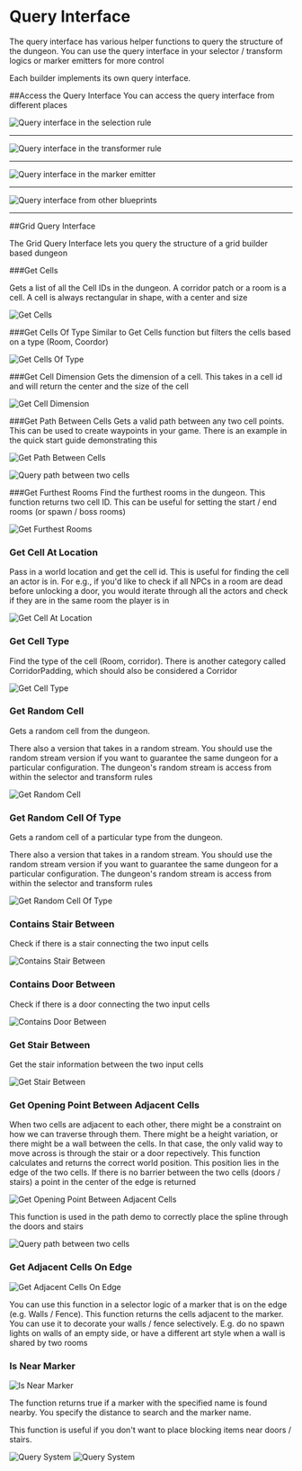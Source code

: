Query Interface
===============

The query interface has various helper functions to query the structure of the dungeon.    You can use the query interface in your selector / transform logics or marker emitters for more control

Each builder implements its own query interface.    


##Access the Query Interface
You can access the query interface from different places


![Query interface in the selection rule](../assets/images/query_interface_access_selector_logic.png)

---

![Query interface in the transformer rule](../assets/images/query_interface_access_transform_logic.png)

---

![Query interface in the marker emitter](../assets/images/query_interface_access_marker_emiter.png)

---

![Query interface from other blueprints](../assets/images/query_interface_access_dungeon_actor.png)

---

##Grid Query Interface

The Grid Query Interface lets you query the structure of a grid builder based dungeon

###Get Cells

Gets a list of all the Cell IDs in the dungeon. A corridor patch or a room is a cell. A cell is always rectangular in shape, with a center and size

![Get Cells](../assets/images/query_grid_GetCells.png)


###Get Cells Of Type
Similar to Get Cells function but filters the cells based on a type (Room, Coordor)

![Get Cells Of Type](../assets/images/query_grid_GetCellsOfType.png)

###Get Cell Dimension
Gets the dimension of a cell.  This takes in a cell id and will return the center and the size of the cell

![Get Cell Dimension](../assets/images/query_grid_GetCellDimension.png)

###Get Path Between Cells
Gets a valid path between any two cell points.  This can be used to create waypoints in your game.  There is an example in the quick start guide demonstrating this

![Get Path Between Cells](../assets/images/query_grid_GetPathBetweenCells.png)

![Query path between two cells](../assets/images/query_grid_path.jpg)


###Get Furthest Rooms
Find the furthest rooms in the dungeon.   This function returns two cell ID.  This can be useful for setting the start / end rooms (or spawn / boss rooms)

![Get Furthest Rooms](../assets/images/query_grid_GetFurthestRooms.png)


### Get Cell At Location
Pass in a world location and get the cell id.  This is useful for finding the cell an actor is in.   For e.g., if you'd like to check if all NPCs in a room are dead before unlocking a door, you would iterate through all the actors and check if they are in the same room the player is in

![Get Cell At Location](../assets/images/query_grid_GetCellAtLocation.png)


### Get Cell Type
Find the type of the cell (Room, corridor).    There is another category called CorridorPadding, which should also be considered a Corridor

![Get Cell Type](../assets/images/query_grid_GetCellType.png)


### Get Random Cell
Gets a random cell from the dungeon.  

There also a version that takes in a random stream. You should use the random stream version if you want to guarantee the same dungeon for a particular configuration. The dungeon's random stream is access from within the selector and transform rules

![Get Random Cell](../assets/images/query_grid_GetRandomCell.png)


### Get Random Cell Of Type
Gets a random cell of a particular type from the dungeon.  

There also a version that takes in a random stream. You should use the random stream version if you want to guarantee the same dungeon for a particular configuration. The dungeon's random stream is access from within the selector and transform rules

![Get Random Cell Of Type](../assets/images/query_grid_GetRandomCellOfType.png)


### Contains Stair Between

Check if there is a stair connecting the two input cells

![Contains Stair Between](../assets/images/query_grid_ContainsStairBetween.png)


### Contains Door Between

Check if there is a door connecting the two input cells

![Contains Door Between](../assets/images/query_grid_ContainsDoorBetween.png)


### Get Stair Between

Get the stair information between the two input cells

![Get Stair Between](../assets/images/query_grid_GetStairBetween.png)


### Get Opening Point Between Adjacent Cells

When two cells are adjacent to each other, there might be a constraint on how we can traverse through them. There might be a height variation, or there might be a wall between the cells.  In that case, the only valid way to move across is through the stair or a door repectively.   This function calculates and returns the correct world position.  This position lies in the edge of the two cells.  If there is no barrier between the two cells (doors / stairs) a point in the center of the edge is returned

![Get Opening Point Between Adjacent Cells](../assets/images/query_grid_GetOpeningPointBetweenAdjacentCells.png)

This function is used in the path demo to correctly place the spline through the doors and stairs

![Query path between two cells](../assets/images/query_grid_path.jpg)


### Get Adjacent Cells On Edge

![Get Adjacent Cells On Edge](../assets/images/query_grid_GetAdjacentCellsOnEdge.png)

You can use this function in a selector logic of a marker that is on the edge (e.g. Walls / Fence).   This function returns the cells adjacent to the marker.   You can use it to decorate your walls / fence selectively. E.g. do no spawn lights on walls of an empty side, or have a different art style when a wall is shared by two rooms

### Is Near Marker

![Is Near Marker](../assets/images/query_grid_IsNearMarker.png)

The function returns true if a marker with the specified name is found nearby.    You specify the distance to search and the marker name. 

This function is useful if you don't want to place blocking items near doors / stairs.

![Query System](../assets/images/query_grid_near_marker_1.png)
![Query System](../assets/images/query_grid_near_marker_2.png)


